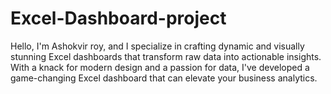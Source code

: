 # Excel-Dashboard-project
Hello, I'm Ashokvir roy, and I specialize in crafting dynamic and visually stunning Excel dashboards that transform raw data into actionable insights. With a knack for modern design and a passion for data, I've developed a game-changing Excel dashboard that can elevate your business analytics.
